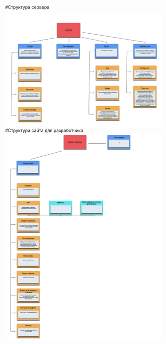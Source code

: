 #Структура сервера

![Структура сайта для разработчика](https://github.com/nuttert/Server-back/blob/develop/ReadMe/Structure1_.png)
#Структура сайта для разработчика
![Структура сервера](https://github.com/nuttert/Server-back/blob/develop/ReadMe/Structure2_.png)
